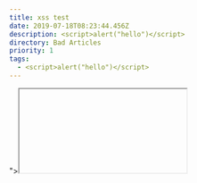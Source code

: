 ```yaml
---
title: xss test
date: 2019-07-18T08:23:44.456Z
description: <script>alert("hello")</script>
directory: Bad Articles
priority: 1
tags:
  - <script>alert("hello")</script>
---
```

<script>alert("hello")</script>

"><iframe src=javascript:alert(1)>

<IMG SRC="javascript:alert('XSS');">

<IMG SRC=javascript:alert(&quot;XSS&quot;)>

";alert('XSS');//

<SCRIPT SRC="http://xss.rocks/xss.jpg"></SCRIPT>



<script>alert('xss');</script>
